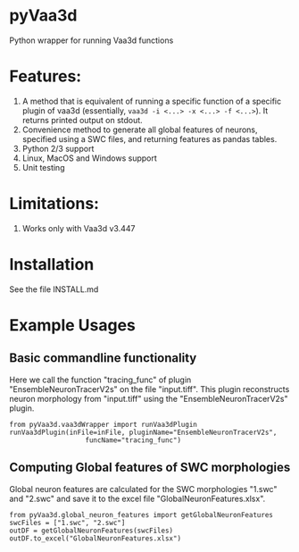 # pyVaa3d
Python wrapper for running Vaa3d functions

# Features:
1. A method that is equivalent of running a specific function of a specific plugin of vaa3d (essentially, `vaa3d -i <...> -x <...> -f <...>`). It returns printed output on stdout.
2. Convenience method to generate all global features of neurons, specified using a SWC files, and returning features as pandas tables.
3. Python 2/3 support
4. Linux, MacOS and Windows support 
5. Unit testing

# Limitations:
1. Works only with Vaa3d v3.447

# Installation
See the file INSTALL.md

# Example Usages

## Basic commandline functionality
Here we call the function "tracing_func" of plugin "EnsembleNeuronTracerV2s" on the file "input.tiff". This plugin reconstructs neuron morphology from "input.tiff" using the "EnsembleNeuronTracerV2s" plugin.

```
from pyVaa3d.vaa3dWrapper import runVaa3dPlugin
runVaa3dPlugin(inFile=inFile, pluginName="EnsembleNeuronTracerV2s",
                   funcName="tracing_func")
```

## Computing Global features of SWC morphologies

Global neuron features are calculated for the SWC morphologies "1.swc" and "2.swc" and save it to the excel file "GlobalNeuronFeatures.xlsx".
```
from pyVaa3d.global_neuron_features import getGlobalNeuronFeatures
swcFiles = ["1.swc", "2.swc"]
outDF = getGlobalNeuronFeatures(swcFiles)
outDF.to_excel("GlobalNeuronFeatures.xlsx") 
```                   
        